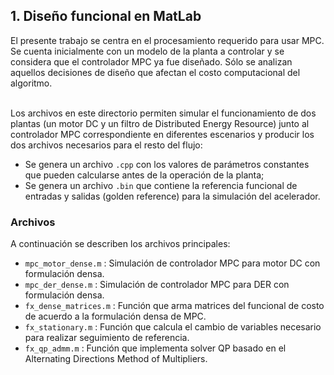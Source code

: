 ## 1. Diseño funcional en MatLab

El presente trabajo se centra en el procesamiento requerido para usar MPC. Se cuenta inicialmente con un modelo de la planta a controlar y se considera que el controlador MPC
ya fue diseñado. Sólo se analizan aquellos decisiones de diseño que afectan el costo computacional del algoritmo. 
<br><br>

Los archivos en este directorio permiten simular el funcionamiento de dos plantas (un motor DC y un filtro de Distributed Energy Resource) junto al controlador MPC correspondiente 
en diferentes escenarios y producir los dos archivos necesarios para el resto del flujo:
- Se genera un archivo `.cpp` con los valores de parámetros constantes que pueden calcularse antes de la operación de la planta;
- Se genera un archivo `.bin` que contiene la referencia funcional de entradas y salidas (golden reference) para la simulación del acelerador.


### Archivos

A continuación se describen los archivos principales:
- `mpc_motor_dense.m` : Simulación de controlador MPC para motor DC con formulación densa.
- `mpc_der_dense.m` : Simulación de controlador MPC para DER con formulación densa.
- `fx_dense_matrices.m` : Función que arma matrices del funcional de costo de acuerdo a la formulación densa de MPC.
- `fx_stationary.m` : Función que calcula el cambio de variables necesario para realizar seguimiento de referencia.
- `fx_qp_admm.m` : Función que implementa solver QP basado en el Alternating Directions Method of Multipliers.
